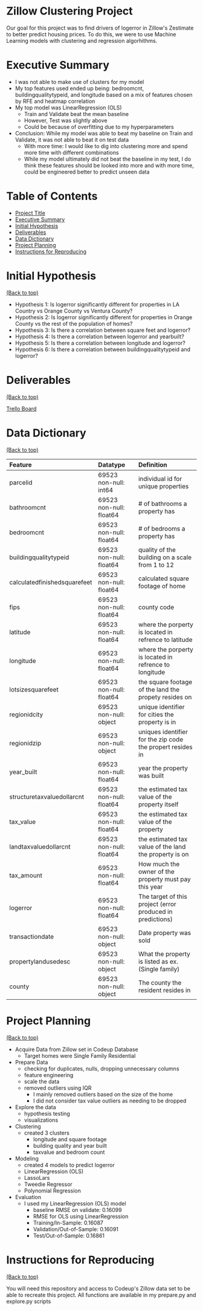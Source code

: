 # Zillow Clustering Project

Our goal for this project was to find drivers of logerror in Zillow's Zestimate to better predict housing prices. To do this, we were to use Machine Learning models with clustering and regression algorhithms. 

# Executive Summary


- I was not able to make use of clusters for my model
- My top features used ended up being: bedroomcnt, buildingqualitytypeid, and longitude based on a mix of features chosen by RFE and heatmap correlation
- My top model was LinearRegression (OLS)
    - Train and Validate beat the mean baseline
    - However, Test was slightly above
    - Could be because of overfitting due to my hyperparameters
- Conclusion: While my model was able to beat my baseline on Train and Validate, it was not able to beat it on test data
    - With more time: I would like to dig into clustering more and spend more time with different combinations
    - While my model ultimately did not beat the baseline in my test, I do think these features should be looked into more and with more time, could be engineered better to predict unseen data


# Table of Contents


- [Project Title](#Zillow-Clustering-Project)
- [Executive Summary](#Executive-Summary)
- [Initial Hypothesis](#Initial-Hypothesis)
- [Deliverables](#Deliverables)
- [Data Dictionary](#Data-Dictionary)
- [Project Planning](#Project-Planning)
- [Instructions for Reproducing](#Instructions-for-Reproducing)

# Initial Hypothesis
[(Back to top)](#table-of-contents)
- Hypothesis 1: Is logerror significantly different for properties in LA Country vs Orange County vs Ventura County?
- Hypothesis 2: Is logerror significantly different for properties in Orange County vs the rest of the population of homes?
- Hypothesis 3: Is there a correlation between square feet and logerror?
- Hypothesis 4: Is there a correlation between logerror and yearbuilt?
- Hypothesis 5: Is there a correlation between longitude and logerror?
- Hypothesis 6: Is there a correlation between buildingqualitytypeid and logerror?


<!-- This is where you can let people know how they can **contribute** to your project. Some of the ways are given below.

Also this shows how you can add subsections within a section. -->

# Deliverables
[(Back to top)](#table-of-contents)

[Trello Board](https://trello.com/b/4KbEEgOS)


# Data Dictionary
[(Back to top)](#table-of-contents)

| Feature                    | Datatype                | Definition   |
|:---------------------------|:------------------------|:-------------|
| parcelid                   | 69523 non-null: int64   |individual id for unique properties|
| bathroomcnt                | 69523 non-null: float64 |# of bathrooms a property has|
| bedroomcnt                 | 69523 non-null: float64 |# of bedrooms a property has|
| buildingqualitytypeid      | 69523 non-null: float64 |quality of the building on a scale from 1 to 12|
| calculatedfinishedsquarefeet|69523 non-null: float64 |calculated square footage of home|
| fips                       | 69523 non-null: float64 |county code|
| latitude                   | 69523 non-null: float64 |where the porperty is located in refrence to latitude|
| longitude                  | 69523 non-null: float64 |where the porperty is located in refrence to  longitude|
| lotsizesquarefeet          | 69523 non-null: float64 |the square footage of the land the propety resides on|
| regionidcity               | 69523 non-null: object  |unique identifier for cities the property is in|
| regionidzip                | 69523 non-null: object  |uniques identifier for the zip code the propert resides in|
| year_built                 | 69523 non-null: float64 |year the property was built|
| structuretaxvaluedollarcnt | 69523 non-null: float64 |the estimated tax value of the property itself|
| tax_value                  | 69523 non-null: float64 |the estimated tax value of the property|
| landtaxvaluedollarcnt      | 69523 non-null: float64 |the estimated tax value of the land the property is on|
| tax_amount                 | 69523 non-null: float64 |How much the owner of the property must pay this year|
| logerror                   | 69523 non-null: float64 |The target of this project (error produced in predictions)|
| transactiondate            | 69523 non-null: object  |Date property was sold|
| propertylandusedesc        | 69523 non-null: object  |What the property is listed as ex.(Single family)|
| county                     | 69523 non-null: object  |The county the resident resides in|


# Project Planning
[(Back to top)](#table-of-contents)

- Acquire Data from Zillow set in Codeup Database
    - Target homes were Single Family Residential
- Prepare Data
    - checking for duplicates, nulls, dropping unnecessary columns
    - feature engineering
    - scale the data
    - removed outliers using IQR
        - I mainly removed outliers based on the size of the home
        - I did not consider tax value outliers as needing to be dropped
- Explore the data
    - hypothesis testing
    - visualizations
- Clustering
    - created 3 clusters
        - longitude and square footage
        - building quality and year built
        - taxvalue and bedroom count
- Modeling
    - created 4 models to predict logerror
    - LinearRegression (OLS)
    - LassoLars
    - Tweedie Regressor
    - Polynomial Regression
- Evaluation
    - I used my LinearRegression (OLS) model
        - baseline RMSE on validate: 0.16099	
        - RMSE for OLS using LinearRegression
        - Training/In-Sample:  0.16087 
        - Validation/Out-of-Sample:  0.16091 
        - Test/Out-of-Sample:  0.16861



# Instructions for Reproducing
[(Back to top)](#table-of-contents)

You will need this repository and access to Codeup's Zillow data set to be able to recreate this project.
All functions are available in my prepare.py and explore.py scripts

